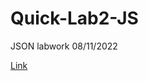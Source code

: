 # Quick-Lab2-JS
JSON labwork 08/11/2022

[Link](https://elzsa.github.io/Quick-Lab2-JS/Quick-Lab2.html) 
